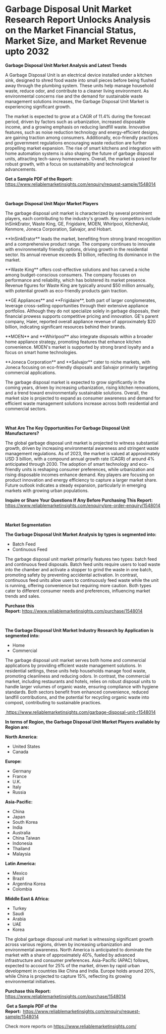 <p><h1>Garbage Disposal Unit Market Research Report Unlocks Analysis on the Market Financial Status, Market Size, and Market Revenue upto 2032</h1></p><p><strong>Garbage Disposal Unit Market Analysis and Latest Trends</strong></p>
<p><p>A Garbage Disposal Unit is an electrical device installed under a kitchen sink, designed to shred food waste into small pieces before being flushed away through the plumbing system. These units help manage household waste, reduce odor, and contribute to a cleaner living environment. As environmental concerns rise and the demand for sustainable waste management solutions increases, the Garbage Disposal Unit Market is experiencing significant growth.</p><p>The market is expected to grow at a CAGR of 11.4% during the forecast period, driven by factors such as urbanization, increased disposable income, and a growing emphasis on reducing landfill waste. Innovative features, such as noise reduction technology and energy-efficient designs, are gaining traction among consumers. Additionally, eco-friendly practices and government regulations encouraging waste reduction are further propelling market expansion. The rise of smart kitchens and integration with home automation systems is also shaping the future of garbage disposal units, attracting tech-savvy homeowners. Overall, the market is poised for robust growth, with a focus on sustainability and technological advancements.</p></p>
<p><strong>Get a Sample PDF of the Report:&nbsp;</strong> <a href="https://www.reliablemarketinsights.com/enquiry/request-sample/1548014?utm_campaign=3040&utm_medium=2&utm_source=Github&utm_content=ia&utm_term=10042025&utm_id=garbage-disposal-unit">https://www.reliablemarketinsights.com/enquiry/request-sample/1548014</a></p>
<p>&nbsp;</p>
<p><strong>Garbage Disposal Unit Major Market Players</strong></p>
<p><p>The garbage disposal unit market is characterized by several prominent players, each contributing to the industry's growth. Key competitors include InSinkErator, Waste King, GE, Frigidaire, MOEN, Whirlpool, KitchenAid, Kenmore, Joneca Corporation, Salvajor, and Hobart.</p><p>**InSinkErator** leads the market, benefiting from strong brand recognition and a comprehensive product range. The company continues to innovate with environmentally friendly options, driving growth in the residential sector. Its annual revenue exceeds $1 billion, reflecting its dominance in the market.</p><p>**Waste King** offers cost-effective solutions and has carved a niche among budget-conscious consumers. The company focuses on performance and reliability, which has bolstered its market presence. Revenue figures for Waste King are typically around $50 million annually, with potential growth as eco-friendly products gain traction.</p><p>**GE Appliances** and **Frigidaire**, both part of larger conglomerates, leverage cross-selling opportunities through their extensive appliance portfolios. Although they do not specialize solely in garbage disposals, their financial prowess supports competitive pricing and innovation. GE's parent company, Haier, reported overall appliance revenue of approximately $20 billion, indicating significant resources behind their brands.</p><p>**MOEN** and **Whirlpool** also integrate disposals within a broader home appliance strategy, promoting features that enhance kitchen convenience. MOEN's market is supported by strong brand loyalty and a focus on smart home technologies.</p><p>**Joneca Corporation** and **Salvajor** cater to niche markets, with Joneca focusing on eco-friendly disposals and Salvajor primarily targeting commercial applications. </p><p>The garbage disposal market is expected to grow significantly in the coming years, driven by increasing urbanization, rising kitchen renovations, and a trend toward environmentally sustainable solutions. Overall, the market size is projected to expand as consumer awareness and demand for efficient waste management solutions increase across both residential and commercial sectors.</p></p>
<p>&nbsp;</p>
<p><strong>What Are The Key Opportunities For Garbage Disposal Unit Manufacturers?</strong></p>
<p><p>The global garbage disposal unit market is projected to witness substantial growth, driven by increasing environmental awareness and stringent waste management regulations. As of 2023, the market is valued at approximately USD 3 billion, with a compound annual growth rate (CAGR) of around 4% anticipated through 2030. The adoption of smart technology and eco-friendly units is reshaping consumer preferences, while urbanization and rising disposable incomes enhance demand. Key players are focusing on product innovation and energy efficiency to capture a larger market share. Future outlook indicates a steady expansion, particularly in emerging markets with growing urban populations.</p></p>
<p><strong>Inquire or Share Your Questions If Any Before Purchasing This Report:</strong> <a href="https://www.reliablemarketinsights.com/enquiry/pre-order-enquiry/1548014?utm_campaign=3040&utm_medium=2&utm_source=Github&utm_content=ia&utm_term=10042025&utm_id=garbage-disposal-unit">https://www.reliablemarketinsights.com/enquiry/pre-order-enquiry/1548014</a></p>
<p>&nbsp;</p>
<p><strong>Market Segmentation</strong></p>
<p><strong>The Garbage Disposal Unit Market Analysis by types is segmented into:</strong></p>
<p><ul><li>Batch Feed</li><li>Continuous Feed</li></ul></p>
<p><p>The garbage disposal unit market primarily features two types: batch feed and continuous feed disposals. Batch feed units require users to load waste into the chamber and activate a stopper to grind the waste in one batch, promoting safety by preventing accidental activation. In contrast, continuous feed units allow users to continuously feed waste while the unit is running, offering convenience but requiring more caution. Both types cater to different consumer needs and preferences, influencing market trends and sales.</p></p>
<p><strong>Purchase this Report:&nbsp;</strong><a href="https://www.reliablemarketinsights.com/purchase/1548014?utm_campaign=3040&utm_medium=2&utm_source=Github&utm_content=ia&utm_term=10042025&utm_id=garbage-disposal-unit">https://www.reliablemarketinsights.com/purchase/1548014</a></p>
<p>&nbsp;</p>
<p><strong>The Garbage Disposal Unit Market Industry Research by Application is segmented into:</strong></p>
<p><ul><li>Home</li><li>Commercial</li></ul></p>
<p><p>The garbage disposal unit market serves both home and commercial applications by providing efficient waste management solutions. In residential settings, these units help households manage food waste, promoting cleanliness and reducing odors. In contrast, the commercial market, including restaurants and hotels, relies on robust disposal units to handle larger volumes of organic waste, ensuring compliance with hygiene standards. Both sectors benefit from enhanced convenience, reduced landfill contributions, and the potential for recycling organic waste into compost, contributing to sustainable practices.</p></p>
<p><a href="https://www.reliablemarketinsights.com/garbage-disposal-unit-r1548014?utm_campaign=3040&utm_medium=2&utm_source=Github&utm_content=ia&utm_term=10042025&utm_id=garbage-disposal-unit">&nbsp;https://www.reliablemarketinsights.com/garbage-disposal-unit-r1548014</a></p>
<p><strong>In terms of Region, the Garbage Disposal Unit Market Players available by Region are:</strong></p>
<p>
    <p> <strong> North America: </strong>
        <ul>
            <li>United States</li>
            <li>Canada</li>
        </ul>
        </p> 
    <p> <strong> Europe: </strong>
        <ul>
            <li>Germany</li>
            <li>France</li>
            <li>U.K.</li>
            <li>Italy</li>
            <li>Russia</li>
        </ul>
        </p> 
    <p> <strong> Asia-Pacific: </strong>
        <ul>
            <li>China</li>
            <li>Japan</li>
            <li>South Korea</li>
            <li>India</li>
            <li>Australia</li>
            <li>China Taiwan</li>
            <li>Indonesia</li>
            <li>Thailand</li>
            <li>Malaysia</li>
        </ul>
        </p> 
    <p> <strong> Latin America: </strong>
        <ul>
            <li>Mexico</li>
            <li>Brazil</li>
            <li>Argentina Korea</li>
            <li>Colombia</li>
        </ul>
        </p> 
    <p> <strong> Middle East & Africa: </strong>
        <ul>
            <li>Turkey</li>
            <li>Saudi</li>
            <li>Arabia</li>
            <li>UAE</li>
            <li>Korea</li>
        </ul>
    </p>
    </p>
<p><p>The global garbage disposal unit market is witnessing significant growth across various regions, driven by increasing urbanization and environmental awareness. North America is anticipated to dominate the market with a share of approximately 40%, fueled by advanced infrastructure and consumer preferences. Asia-Pacific (APAC) follows, expected to account for 25% of the market, driven by rapid urban development in countries like China and India. Europe holds around 20%, while China is projected to capture 15%, reflecting its growing environmental initiatives.</p></p>
<p><strong>Purchase this Report: </strong><a href="https://www.reliablemarketinsights.com/purchase/1548014?utm_campaign=3040&utm_medium=2&utm_source=Github&utm_content=ia&utm_term=10042025&utm_id=garbage-disposal-unit">https://www.reliablemarketinsights.com/purchase/1548014</a></p>
<p>&nbsp;<strong>Get a Sample PDF of the Report:&nbsp;&nbsp;</strong><a href="https://www.reliablemarketinsights.com/enquiry/request-sample/1548014?utm_campaign=3040&utm_medium=2&utm_source=Github&utm_content=ia&utm_term=10042025&utm_id=garbage-disposal-unit">https://www.reliablemarketinsights.com/enquiry/request-sample/1548014</a></p>
<p><strong></strong></p>
<p>Check more reports on <a href="https://www.reliablemarketinsights.com/?utm_campaign=3040&utm_medium=2&utm_source=Github&utm_content=ia&utm_term=10042025&utm_id=garbage-disposal-unit">https://www.reliablemarketinsights.com/</a></p>